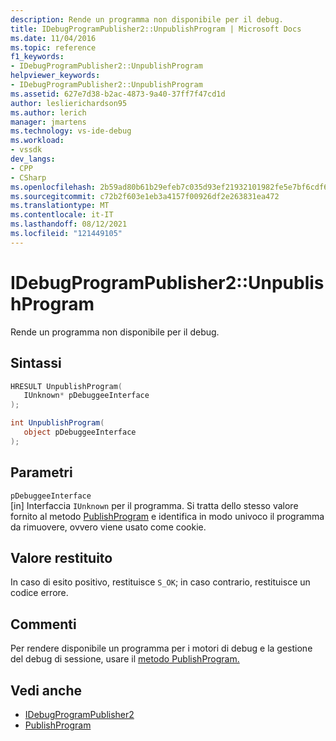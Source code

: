 ```yaml
---
description: Rende un programma non disponibile per il debug.
title: IDebugProgramPublisher2::UnpublishProgram | Microsoft Docs
ms.date: 11/04/2016
ms.topic: reference
f1_keywords:
- IDebugProgramPublisher2::UnpublishProgram
helpviewer_keywords:
- IDebugProgramPublisher2::UnpublishProgram
ms.assetid: 627e7d38-b2ac-4873-9a40-37ff7f47cd1d
author: leslierichardson95
ms.author: lerich
manager: jmartens
ms.technology: vs-ide-debug
ms.workload:
- vssdk
dev_langs:
- CPP
- CSharp
ms.openlocfilehash: 2b59ad80b61b29efeb7c035d93ef21932101982fe5e7bf6cdf61f37d47c2fff4
ms.sourcegitcommit: c72b2f603e1eb3a4157f00926df2e263831ea472
ms.translationtype: MT
ms.contentlocale: it-IT
ms.lasthandoff: 08/12/2021
ms.locfileid: "121449105"
---
```

# <a name="idebugprogrampublisher2unpublishprogram"></a>IDebugProgramPublisher2::UnpublishProgram
Rende un programma non disponibile per il debug.

## <a name="syntax"></a>Sintassi

```cpp
HRESULT UnpublishProgram(
   IUnknown* pDebuggeeInterface
);
```

```csharp
int UnpublishProgram(
   object pDebuggeeInterface
);
```

## <a name="parameters"></a>Parametri
`pDebuggeeInterface`\
[in] Interfaccia `IUnknown` per il programma. Si tratta dello stesso valore fornito al metodo [PublishProgram](../../../extensibility/debugger/reference/idebugprogrampublisher2-publishprogram.md) e identifica in modo univoco il programma da rimuovere, ovvero viene usato come cookie.

## <a name="return-value"></a>Valore restituito
 In caso di esito positivo, restituisce `S_OK`; in caso contrario, restituisce un codice errore.

## <a name="remarks"></a>Commenti
 Per rendere disponibile un programma per i motori di debug e la gestione del debug di sessione, usare il [metodo PublishProgram.](../../../extensibility/debugger/reference/idebugprogrampublisher2-publishprogram.md)

## <a name="see-also"></a>Vedi anche
- [IDebugProgramPublisher2](../../../extensibility/debugger/reference/idebugprogrampublisher2.md)
- [PublishProgram](../../../extensibility/debugger/reference/idebugprogrampublisher2-publishprogram.md)
